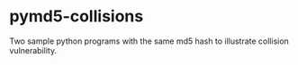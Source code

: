 # pymd5-collisions
Two sample python programs with the same md5 hash to illustrate collision vulnerability.
